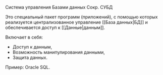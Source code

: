 Система управления Базами данных
Сокр. СУБД

Это специальный пакет программ (приложений), с помощью которых реализуется централизованное управление [[База данных|БД]] и обеспечивается доступ к [[Данные|данным]].

Включает в себя:
- Доступ к данным,
- Возможность манипулирования данными,
- Защита данных.

Пример: Oracle SQL.